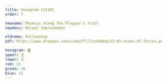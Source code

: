 ```yaml
---
title: hexagram 111101
order: 7

newname: Phoenix along the Playpus's trail
newdesc: Mutual Improvement

oldname: Fellowship
pdf: https://www.dropbox.com/s/dxufflllzvk66bq/13-03-union-of-forces.pdf?dl=0

hexagram: ䷌
upper: ☰
lower: ☲
red: 11
green: 10
blue: 11
---
```


